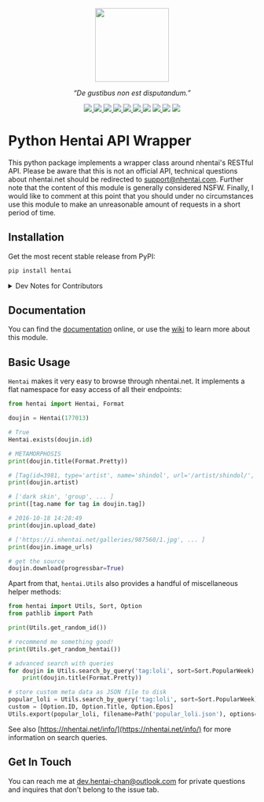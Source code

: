 <p align="center">
  <a href="https://hentaichan.pythonanywhere.com/projects/hentai" title="Project Logo">
    <img height="150" style="margin-top:15px" src="https://raw.githubusercontent.com/hentai-chan/hentai/master/docs/hentai.svg">
  </a>
</p>

<p align="center">
  <i>“De gustibus non est disputandum.”</i>
</p>

<p align="center">
    <a href="https://github.com/hentai-chan/hentai/actions?query=workflow%3ACI" title="Continuous Integration" target="_blank">
        <img src="https://github.com/hentai-chan/hentai/workflows/CI/badge.svg">
    </a>
    <a href="https://github.com/hentai-chan/hentai/actions?query=workflow%3ACodeQL" title="Code QL Analysis" target="_blank">
        <img src="https://github.com/hentai-chan/hentai/workflows/CodeQL/badge.svg">
    </a>
    <a href="https://github.com/hentai-chan/hentai/actions?query=workflow%3APyPI" title="PyPI Build" target="_blank">
        <img src="https://github.com/hentai-chan/hentai/workflows/PyPI/badge.svg">
    </a>
    <a href="https://pypi.org/project/hentai/" title="Release Version" target="_blank">
        <img src="https://img.shields.io/pypi/v/hentai?color=blue&label=Release">
    </a>
    <a href="https://www.codefactor.io/repository/github/hentai-chan/hentai" title="Code Factor" target="_blank">
        <img src="https://www.codefactor.io/repository/github/hentai-chan/hentai/badge">
    </a>
    <a href="https://codecov.io/gh/hentai-chan/hentai" title="Code Coverage" target="_blank">
        <img src="https://codecov.io/gh/hentai-chan/hentai/branch/master/graph/badge.svg?token=HOE2YZO4V6"/>
    </a>
    <a title="Supported Python Versions">
        <img src="https://img.shields.io/badge/Python-3.7%20%7C%203.8%20%7C%203.9-blue">
    </a>
    <a href="https://www.gnu.org/licenses/gpl-3.0.en.html" title="License Information" target="_blank">
        <img src="https://img.shields.io/badge/License-GPLv3-blue.svg">
    </a>
    <a title="Downloads per Month">
        <img src="https://img.shields.io/pypi/dm/hentai">
    </a>
    <a href="https://archive.softwareheritage.org/browse/origin/?origin_url=https://github.com/hentai-chan/hentai.git" title="Software Heritage Archive" target="_blank">
        <img src="https://archive.softwareheritage.org/badge/origin/https://github.com/hentai-chan/hentai.git/">
    </a>
</p>

# Python Hentai API Wrapper

This python package implements a wrapper class around nhentai's RESTful API.
Please be aware that this is not an official API, technical questions about
nhentai.net should be redirected to
[support@nhentai.com](mailto:support@nhentai.com).
Further note that the content of this module is generally considered NSFW. Finally,
I would like to comment at this point that you should under no circumstances use
this module to make an unreasonable amount of requests in a short period of time.

## Installation

Get the most recent stable release from PyPI:

```bash
pip install hentai
```

<details>
<summary>Dev Notes for Contributors</summary>

Alternatively, if you're looking to make a
[contribution](https://github.com/hentai-chan/hentai/blob/dev-hentai/CONTRIBUTING.md)
fork this repository and run

```bash
python -m venv venv/
source venv/bin/activate
python -m pip install --upgrade pip
pip install -r requirements.txt
# additionally install the following dependencies
pip install flake8 pytest
```

Make sure to checkout `rec-hentai` so that your work is up-to-date with the next
release candidate. Be sure to take care and not use any features that are incompatible
with version 3.7 of python.

</details>

## Documentation

You can find the [documentation](https://hentaichan.pythonanywhere.com/projects/hentai)
online, or use the [wiki](https://github.com/hentai-chan/hentai/wiki) to learn more
about this module.

## Basic Usage

`Hentai` makes it very easy to browse through nhentai.net. It implements a flat
namespace for easy access of all their endpoints:

```python
from hentai import Hentai, Format

doujin = Hentai(177013)

# True
Hentai.exists(doujin.id)

# METAMORPHOSIS
print(doujin.title(Format.Pretty))

# [Tag(id=3981, type='artist', name='shindol', url='/artist/shindol/', count=279)]
print(doujin.artist)

# ['dark skin', 'group', ... ]
print([tag.name for tag in doujin.tag])

# 2016-10-18 14:28:49
print(doujin.upload_date)

# ['https://i.nhentai.net/galleries/987560/1.jpg', ... ]
print(doujin.image_urls)

# get the source
doujin.download(progressbar=True)
```

Apart from that, `hentai.Utils` also provides a handful of miscellaneous helper
methods:

```python
from hentai import Utils, Sort, Option
from pathlib import Path

print(Utils.get_random_id())

# recommend me something good!
print(Utils.get_random_hentai())

# advanced search with queries
for doujin in Utils.search_by_query('tag:loli', sort=Sort.PopularWeek):
    print(doujin.title(Format.Pretty))

# store custom meta data as JSON file to disk
popular_loli = Utils.search_by_query('tag:loli', sort=Sort.PopularWeek)
custom = [Option.ID, Option.Title, Option.Epos]
Utils.export(popular_loli, filename=Path('popular_loli.json'), options=custom)
```

See also [https://nhentai.net/info/](https://nhentai.net/info/) for more information
on search queries.

## Get In Touch

You can reach me at [dev.hentai-chan@outlook.com](mailto:dev.hentai-chan@outlook.com)
for private questions and inquires that don't belong to the issue tab.
